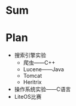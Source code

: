# Sum

# Plan

- 搜索引擎实验
  - 爬虫——C++
  - Lucene——Java
  - Tomcat
  - Heritrix
- 操作系统实验——C语言
- LiteOS比赛
